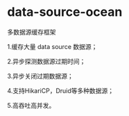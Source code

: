 # data-source-ocean
多数据源缓存框架

1.缓存大量 data source 数据源；

2.异步探测数据源过期时间；

3.异步关闭过期数据源；

4.支持HikariCP，Druid等多种数据源；

5.高吞吐高并发。

